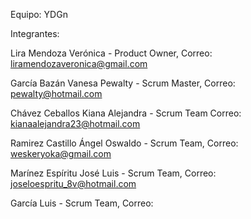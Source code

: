 Equipo: YDGn

Integrantes: 

Lira Mendoza Verónica - Product Owner, Correo: liramendozaveronica@gmail.com 

García Bazán Vanesa Pewalty - Scrum Master, Correo: pewalty@hotmail.com 

Chávez Ceballos Kiana Alejandra - Scrum Team Correo: kianaalejandra23@hotmail.com 

Ramirez Castillo Ángel Oswaldo - Scrum Team, Correo: weskeryoka@gmail.com

Marínez Espíritu José Luis - Scrum Team, Correo: joseloespritu_8v@hotmail.com

García Luis - Scrum Team, Correo: 
